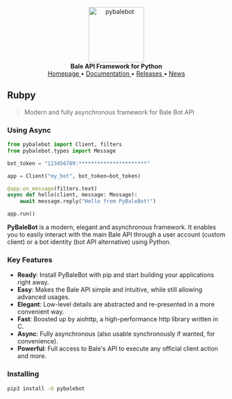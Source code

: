 <p align="center">
    <a href="github.address">
        <img src="https://dev.bale.ai/_next/image?url=%2F_next%2Fstatic%2Fmedia%2Farea7.e362c612.png&w=1080&q=75" alt="pybalebot" width="128">
    </a>
    <br>
    <b>Bale API Framework for Python</b>
    <br>
    <a href="https://github.com/shayanheidari01/pybalebot">
        Homepage
    </a>
    •
    <a href="https://docs.pybalebot.site/">
        Documentation
    </a>
    •
    <a href="https://pypi.org/project/pybalebot/#history">
        Releases
    </a>
    •
    <a href="https://t.me/rubika_library">
        News
    </a>
</p>

## Rubpy

> Modern and fully asynchronous framework for Bale Bot API

### Using Async
```python
from pybalebot import Client, filters
from pybalebot.types import Message

bot_token = "123456789:**********************"

app = Client("my_bot", bot_token=bot_token)

@app.on_message(filters.text)
async def hello(client, message: Message):
    await message.reply("Hello from PyBaleBot!")

app.run()
```


**PyBaleBot** is a modern, elegant and asynchronous framework. It enables you to easily interact with the main Bale API through a user account (custom client) or a bot
identity (bot API alternative) using Python.


### Key Features

- **Ready**: Install PyBaleBot with pip and start building your applications right away.
- **Easy**: Makes the Bale API simple and intuitive, while still allowing advanced usages.
- **Elegant**: Low-level details are abstracted and re-presented in a more convenient way.
- **Fast**: Boosted up by aiohttp, a high-performance http library written in C.
- **Async**: Fully asynchronous (also usable synchronously if wanted, for convenience).
- **Powerful**: Full access to Bale's API to execute any official client action and more.

### Installing

``` bash
pip3 install -U pybalebot
```